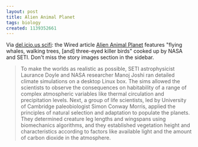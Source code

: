 ```yaml
---
layout: post
title: Alien Animal Planet
tags: biology
created: 1139352661
---
```

Via [del.icio.us scifi](/aggregator/sources/25):  the Wired article [Alien Animal Planet](http://www.wired.com/wired/archive/14.02/alien.html) features "flying whales, walking trees, [and] three-eyed killer birds" cooked up by NASA and SETI.  Don't miss the story images section in the sidebar. <!--break-->

> To make the worlds as realistic as possible, SETI astrophysicist Laurance Doyle and NASA researcher Manoj Joshi ran detailed climate simulations on a desktop Linux box. The sims allowed the scientists to observe the consequences on habitability of a range of complex atmospheric variables like thermal circulation and precipitation levels. Next, a group of life scientists, led by University of Cambridge paleobiologist Simon Conway Morris, applied the principles of natural selection and adaptation to populate the planets. They determined creature leg lengths and wingspans using biomechanics algorithms, and they established vegetation height and characteristics according to factors like available light and the amount of carbon dioxide in the atmosphere.
